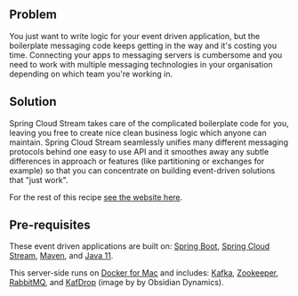 ## Problem

You just want to write logic for your event driven application, but the boilerplate messaging code keeps getting in the way and it's costing you time.  Connecting your apps to messaging servers is cumbersome and you need to work with multiple messaging technologies in your organisation depending on which team you're working in.

## Solution

Spring Cloud Stream takes care of the complicated boilerplate code for you, leaving you free to create nice clean business logic which anyone can maintain.  Spring Cloud Stream seamlessly unifies many different messaging protocols behind one easy to use API and it smoothes away any subtle differences in approach or features (like partitioning or exchanges for example) so that you can concentrate on building event-driven solutions that "just work".

For the rest of this recipe [see the website here][recipe].

## Pre-requisites

These event driven applications are built on: [Spring Boot][boot], [Spring Cloud Stream][stream], [Maven][maven], and [Java 11][java].

This server-side runs on [Docker for Mac][docker] and includes: [Kafka][kafka], [Zookeeper][zookeeper], [RabbitMQ][rabbit], and [KafDrop][kafdrop] (image by by Obsidian Dynamics).

[recipe]: https://benwilcock.github.io/spring-cloud-stream-demo/
[stream-docs]: https://docs.spring.io/spring-cloud-stream/docs/current/reference/htmlsingle/
[boot]: https://spring.io/projects/spring-boot
[stream]: https://spring.io/projects/spring-cloud-stream
[maven]: https://maven.apache.org/
[java]: https://openjdk.java.net/projects/jdk/11/
[docker]: https://www.docker.com/
[kafka]: https://kafka.apache.org/
[zookeeper]: https://zookeeper.apache.org/
[rabbit]: https://www.rabbitmq.com/
[kafdrop]: https://hub.docker.com/r/obsidiandynamics/kafdrop
